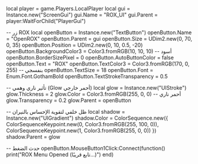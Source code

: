 local player = game.Players.LocalPlayer
local gui = Instance.new("ScreenGui")
gui.Name = "ROX_UI"
gui.Parent = player:WaitForChild("PlayerGui")

-- زر ROX
local openButton = Instance.new("TextButton")
openButton.Name = "OpenROX"
openButton.Parent = gui
openButton.Size = UDim2.new(0, 70, 0, 35)
openButton.Position = UDim2.new(0, 10, 0.5, -20)
openButton.BackgroundColor3 = Color3.fromRGB(10, 10, 10) -- أسود
openButton.BorderSizePixel = 0
openButton.AutoButtonColor = false
openButton.Text = "ROX"
openButton.TextColor3 = Color3.fromRGB(170, 0, 255) -- بنفسجي
openButton.TextSize = 18
openButton.Font = Enum.Font.GothamBold
openButton.TextStrokeTransparency = 0.5

-- تأثير ناري وهمي (Glow أحمر خارجي)
local glow = Instance.new("UIStroke")
glow.Thickness = 2
glow.Color = Color3.fromRGB(255, 0, 0) -- أحمر ناري
glow.Transparency = 0.2
glow.Parent = openButton

-- ظل خلفي لتقوية الإحساس بالنيران
local shadow = Instance.new("UIGradient")
shadow.Color = ColorSequence.new({
	ColorSequenceKeypoint.new(0, Color3.fromRGB(255, 100, 0)),
	ColorSequenceKeypoint.new(1, Color3.fromRGB(255, 0, 0))
})
shadow.Parent = glow

-- حدث الضغط
openButton.MouseButton1Click:Connect(function()
	print("ROX Menu Opened (تابع قريبًا...)")
end)